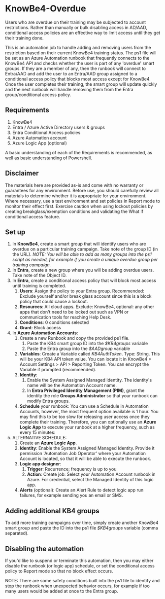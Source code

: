 # KnowBe4-Overdue

Users who are overdue on their training may be subjected to account restrictions. Rather than manually or bulk disabling access in AD/AAD, conditional access policies are an effective way to limit access until they get their training done.

This is an automation job to handle adding and removing users from the restriction based on their current KnowBe4 training status. The ps1 file will be set as an Azure Automation runbook that frequently connects to the KnowBe4 API and checks whether the user is part of any 'overdue' smart groups. If they are a member of any, then the runbook will connect to Entra/AAD and add the user to an Entra/AAD group assigned to a conditional access policy that blocks most access except for KnowBe4. Once the user completes their training, the smart group will update quickly and the next runbook will handle removing them from the Entra group/conditional access policy.

## Requirements

1. KnowBe4
2. Entra / Azure Active Directory users & groups
3. Entra Conditional Access policies
4. Azure Automation account
5. Azure Logic App (optional)

A basic understanding of each of the Requirements is recommended, as well as basic understanding of Powershell.

## Disclaimer
The materials here are provided as-is and come with no warranty or guarantees for any environment. Before use, you should carefully review all materials to determine whether it is appropriate for your environment. Where necessary, use a test environment and set policies in Report mode to monitor their effect first. Exercise caution when using lockout policies by creating breakglass/exemption conditions and validating the What If conditional access feature.

## Set up

1. In **KnowBe4**, create a smart group that will identify users who are overdue on a particular training campaign. Take note of the group ID (in the URL). *NOTE: You will be able to add as many groups into the ps1 script as needed, for example if you create a unique overdue group per training campaign.*
2. In **Entra**, create a new group where you will be adding overdue users. Take note of the Object ID.
3. In **Entra**, create a conditional access policy that will block most access until training is completed.
    1. **Users**: Assign the policy to your Entra group. Recommended: Exclude yourself and/or break glass account since this is a block policy that could cause a lockout.
    2. **Resources**: All cloud apps. Exclude: KnowBe4, optional: any other apps that don't need to be locked out such as VPN or communication tools for reaching Help Desk.
    3. **Conditions**: 0 conditions selected
    4. **Grant**: Block access
4. In **Azure Automation Accounts**:
    1. Create a new Runbook and copy the provided ps1 file.
        1. Paste the KB4 smart group ID into the *$KB4groups* variable
        2. Paste the Entra group into the *$AADgroup* variable
    2. **Variables**: Create a Variable called *KB4AuthToken*. Type: String. This will be your KB4 API token value. You can locate it in KnowBe4 > Account Settings > API > Reporting Token. You can encrypt the Variable if prompted (recommended).
    3. **Identity**:
        1. Enable the System Assigned Managed Identity. The identity's name will be the Automation Account name.
        2. In **Entra Privileged Identity Management (PIM)**, grant the identity the role **Groups Administrator** so that your runbook can modify Entra groups.
    4. **Schedule** your runbook: You can use a Schedule in Automation Accounts, however, the most frequent option available is 1 hour. You may find this to be too slow for releasing user access once they complete their training. Therefore, you can optionally use an **Azure Logic App** to execute your runbook at a higher frequency, such as every 15 minutes:
5. ALTERNATIVE SCHEDULE:
    1. Create an **Azure Logic App**.
    2. **Identity**: Enable the System Assigned Managed Identity. Provide it permission 'Automation Job Operator' where your Automation Account is located, so that it will be able to execute the runbook.
    3. **Logic app designer**:
        1. **Trigger**: Recurrence; frequency is up to you
        2. **Action**: Create job: Select your Automation Account runbook in Azure. For credential, select the Managed Identity of this logic app.
    4. **Alerts** (optional): Create an Alert Rule to detect logic app run failures, for example sending you an email or SMS.
  
## Adding additional KB4 groups
To add more training campaigns over time, simply create another KnowBe4 smart group and paste the ID into the ps1 file *$KB4groups* variable (comma separated).

## Disabling the automation
If you'd like to suspend or terminate this automation, then you may either disable the runbook (or logic app) schedule, or set the conditional access policy to Report mode so that no block effect occurs.

NOTE: There are some safety conditions built into the ps1 file to identify and stop the runbook when unexpected behavior occurs, for example if too many users would be added at once to the Entra group.

